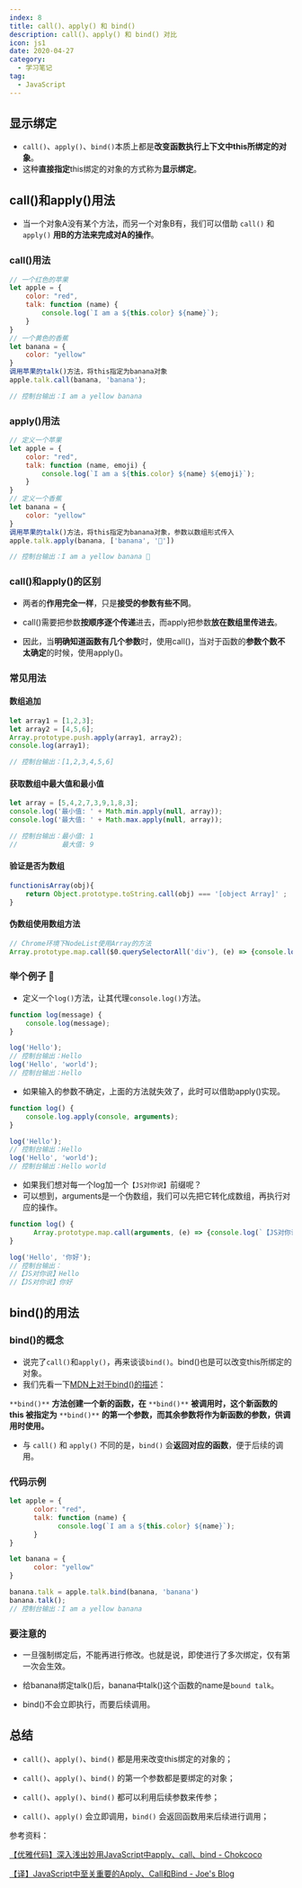 ```yaml
---
index: 8
title: call()、apply() 和 bind()
description: call()、apply() 和 bind() 对比
icon: js1
date: 2020-04-27
category:
  - 学习笔记
tag:
  - JavaScript
---
```


## 显示绑定

- `call()`、`apply()`、`bind()`本质上都是**改变函数执行上下文中this所绑定的对象**。
- 这种**直接指定**this绑定的对象的方式称为**显示绑定**。



## call()和apply()用法

- 当一个对象A没有某个方法，而另一个对象B有，我们可以借助 `call()` 和 `apply()` **用B的方法来完成对A的操作**。

### call()用法

```javascript
// 一个红色的苹果
let apple = {
	color: "red",
	talk: function (name) {
		console.log(`I am a ${this.color} ${name}`);
	}
}
// 一个黄色的香蕉
let banana = {
	color: "yellow"
}
调用苹果的talk()方法，将this指定为banana对象
apple.talk.call(banana, 'banana');

// 控制台输出：I am a yellow banana
```

### apply()用法

```javascript
// 定义一个苹果
let apple = {
	color: "red",
	talk: function (name, emoji) {
		console.log(`I am a ${this.color} ${name} ${emoji}`);
	}
}
// 定义一个香蕉
let banana = {
	color: "yellow"
}
调用苹果的talk()方法，将this指定为banana对象，参数以数组形式传入
apple.talk.apply(banana, ['banana', '🍌'])

// 控制台输出：I am a yellow banana 🍌
```

### call()和apply()的区别

- 两者的**作用完全一样**，只是**接受的参数有些不同**。
- call()需要把参数**按顺序逐个传递**进去，而apply把参数**放在数组里传进去**。

- 因此，当**明确知道函数有几个参数**时，使用call()，当对于函数的**参数个数不太确定**的时候，使用apply()。

### 常见用法

#### 数组追加

```javascript
let array1 = [1,2,3];
let array2 = [4,5,6];
Array.prototype.push.apply(array1, array2);
console.log(array1);

// 控制台输出：[1,2,3,4,5,6]
```

#### 获取数组中最大值和最小值

```javascript
let array = [5,4,2,7,3,9,1,8,3];
console.log('最小值: ' + Math.min.apply(null, array));
console.log('最大值: ' + Math.max.apply(null, array));

// 控制台输出：最小值: 1
//           最大值: 9
```

#### 验证是否为数组

```javascript
functionisArray(obj){ 
    return Object.prototype.toString.call(obj) === '[object Array]' ;
}
```

#### 伪数组使用数组方法

```javascript
// Chrome环境下NodeList使用Array的方法
Array.prototype.map.call($0.querySelectorAll('div'), (e) => {console.log(e)});
```

### 举个例子 🌰

- 定义一个`log()`方法，让其代理`console.log()`方法。

```javascript
function log(message) {
    console.log(message);
}

log('Hello');
// 控制台输出：Hello
log('Hello', 'world');
// 控制台输出：Hello
```

- 如果输入的参数不确定，上面的方法就失效了，此时可以借助apply()实现。

```javascript
function log() {
    console.log.apply(console, arguments);
}

log('Hello');
// 控制台输出：Hello
log('Hello', 'world');
// 控制台输出：Hello world
```

- 如果我们想对每一个log加一个`【JS对你说】`前缀呢？
- 可以想到，arguments是一个伪数组，我们可以先把它转化成数组，再执行对应的操作。

```javascript
function log() {
	  Array.prototype.map.call(arguments, (e) => {console.log(`【JS对你说】${e}`)});
}

log('Hello', '你好');
// 控制台输出：
//【JS对你说】Hello
//【JS对你说】你好
```



## bind()的用法

### bind()的概念

- 说完了`call()`和`apply()`，再来谈谈`bind()`。bind()也是可以改变this所绑定的对象。
- 我们先看一下[MDN上对于bind()的描述](https://developer.mozilla.org/zh-CN/docs/Web/JavaScript/Reference/Global_Objects/Function/bind)：

`**bind()**` **方法创建一个新的函数，在** `**bind()**` **被调用时，这个新函数的 this 被指定为** `**bind()**` **的第一个参数，而其余参数将作为新函数的参数，供调用时使用。**

- 与 `call()` 和 `apply()` 不同的是，`bind()` 会**返回对应的函数**，便于后续的调用。

### 代码示例

```javascript
let apple = {
	  color: "red",
	  talk: function (name) {
		    console.log(`I am a ${this.color} ${name}`);
	  }
}

let banana = {
	  color: "yellow"
}

banana.talk = apple.talk.bind(banana, 'banana')
banana.talk();
// 控制台输出：I am a yellow banana
```

### 要注意的

- 一旦强制绑定后，不能再进行修改。也就是说，即使进行了多次绑定，仅有第一次会生效。
- 给banana绑定talk()后，banana中talk()这个函数的name是`bound talk`。

- bind()不会立即执行，而要后续调用。



## 总结

- `call()`、`apply()`、`bind()` 都是用来改变this绑定的对象的；
- `call()`、`apply()`、`bind()` 的第一个参数都是要绑定的对象；

- `call()`、`apply()`、`bind()` 都可以利用后续参数来传参；
- `call()`、`apply()` 会立即调用，`bind()` 会返回函数用来后续进行调用；





参考资料：

[【优雅代码】深入浅出妙用JavaScript中apply、call、bind - Chokcoco](https://www.cnblogs.com/coco1s/p/4833199.html)

[【译】JavaScript中至关重要的Apply、Call和Bind - Joe's Blog](https://hijiangtao.github.io/2017/05/07/Full-Usage-of-Apply-Call-and-Bind-in-JavaScript/)